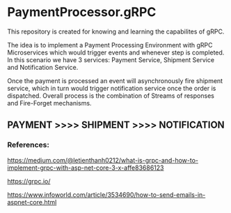 # PaymentProcessor.gRPC
This repository is created for knowing and learning the capabilites of gRPC.

The idea is to implement a Payment Processing Environment with gRPC Microservices which would trigger events and whenever step is completed.
In this scenario we have 3 services: Payment Service, Shipment Service and Notification Service.

Once the payment is processed an event will asynchronously fire shipment service, which in turn would trigger notification service once the order is dispatched.
Overall process is the combination of Streams of responses and Fire-Forget mechanisms. 

## PAYMENT >>>> SHIPMENT >>>> NOTIFICATION

### References:
https://medium.com/@letienthanh0212/what-is-grpc-and-how-to-implement-grpc-with-asp-net-core-3-x-affe83686123

https://grpc.io/

https://www.infoworld.com/article/3534690/how-to-send-emails-in-aspnet-core.html
